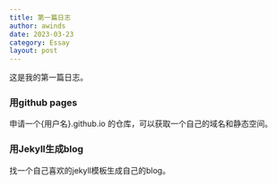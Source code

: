 ```yaml
---
title: 第一篇日志
author: awinds
date: 2023-03-23
category: Essay
layout: post
---
```


这是我的第一篇日志。

### 用github pages

申请一个{用户名}.github.io 的仓库，可以获取一个自己的域名和静态空间。

### 用Jekyll生成blog

找一个自己喜欢的jekyll模板生成自己的blog。